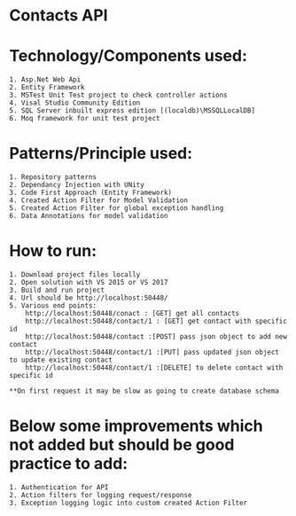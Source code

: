 Contacts API
============

Technology/Components used:
==========================
	1. Asp.Net Web Api
	2. Entity Framework
	3. MSTest Unit Test project to check controller actions
	4. Visal Studio Community Edition
	5. SQL Server inbuilt express edition [(localdb)\MSSQLLocalDB]
	6. Moq framework for unit test project

Patterns/Principle used:
=======================
	1. Repository patterns 
	2. Dependancy Injection with UNity
	3. Code First Approach (Entity Framework)
	4. Created Action Filter for Model Validation
	5. Created Action Filter for global exception handling
	6. Data Annotations for model validation

How to run:
==========
	1. Download project files locally
	2. Open solution with VS 2015 or VS 2017
	3. Build and run project
	4. Url should be http://localhost:50448/
	5. Various end points:
		http://localhost:50448/conact : [GET] get all contacts
		http://localhost:50448/contact/1 : [GET] get contact with specific id
		http://localhost:50448/contact :[POST] pass json object to add new contact
		http://localhost:50448/contact/1 :[PUT] pass updated json object to update existing contact
		http://localhost:50448/contact/1 :[DELETE] to delete contact with specific id
	
	**On first request it may be slow as going to create database schema

Below some improvements which not added but should be good practice to add:
===========================================================================
	1. Authentication for API
	2. Action filters for logging request/response
	3. Exception logging logic into custom created Action Filter 
	 
